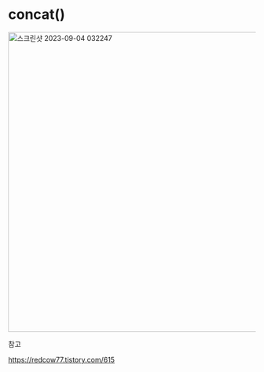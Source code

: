 # concat()

<img width="610" alt="스크린샷 2023-09-04 032247" src="https://github.com/byunjiin/CodingTest/assets/129635857/9b9809a3-ee80-4179-aece-1bd47959f27c">

참고

https://redcow77.tistory.com/615
